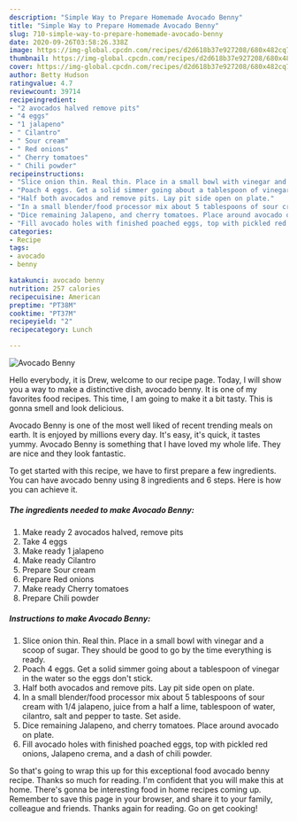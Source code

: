 ```yaml
---
description: "Simple Way to Prepare Homemade Avocado Benny"
title: "Simple Way to Prepare Homemade Avocado Benny"
slug: 710-simple-way-to-prepare-homemade-avocado-benny
date: 2020-09-26T03:58:26.338Z
image: https://img-global.cpcdn.com/recipes/d2d618b37e927208/680x482cq70/avocado-benny-recipe-main-photo.jpg
thumbnail: https://img-global.cpcdn.com/recipes/d2d618b37e927208/680x482cq70/avocado-benny-recipe-main-photo.jpg
cover: https://img-global.cpcdn.com/recipes/d2d618b37e927208/680x482cq70/avocado-benny-recipe-main-photo.jpg
author: Betty Hudson
ratingvalue: 4.7
reviewcount: 39714
recipeingredient:
- "2 avocados halved remove pits"
- "4 eggs"
- "1 jalapeno"
- " Cilantro"
- " Sour cream"
- " Red onions"
- " Cherry tomatoes"
- " Chili powder"
recipeinstructions:
- "Slice onion thin. Real thin. Place in a small bowl with vinegar and a scoop of sugar. They should be good to go by the time everything is ready."
- "Poach 4 eggs. Get a solid simmer going about a tablespoon of vinegar in the water so the eggs don&#39;t stick."
- "Half both avocados and remove pits. Lay pit side open on plate."
- "In a small blender/food processor mix about 5 tablespoons of sour cream with 1/4 jalapeno, juice from a half a lime, tablespoon of water, cilantro, salt and pepper to taste. Set aside."
- "Dice remaining Jalapeno, and cherry tomatoes. Place around avocado on plate."
- "Fill avocado holes with finished poached eggs, top with pickled red onions, Jalapeno crema, and a dash of chili powder."
categories:
- Recipe
tags:
- avocado
- benny

katakunci: avocado benny 
nutrition: 257 calories
recipecuisine: American
preptime: "PT38M"
cooktime: "PT37M"
recipeyield: "2"
recipecategory: Lunch

---
```



![Avocado Benny](https://img-global.cpcdn.com/recipes/d2d618b37e927208/680x482cq70/avocado-benny-recipe-main-photo.jpg)

Hello everybody, it is Drew, welcome to our recipe page. Today, I will show you a way to make a distinctive dish, avocado benny. It is one of my favorites food recipes. This time, I am going to make it a bit tasty. This is gonna smell and look delicious.

Avocado Benny is one of the most well liked of recent trending meals on earth. It is enjoyed by millions every day. It's easy, it's quick, it tastes yummy. Avocado Benny is something that I have loved my whole life. They are nice and they look fantastic.




To get started with this recipe, we have to first prepare a few ingredients. You can have avocado benny using 8 ingredients and 6 steps. Here is how you can achieve it.

<!--inarticleads1-->

##### The ingredients needed to make Avocado Benny:

1. Make ready 2 avocados halved, remove pits
1. Take 4 eggs
1. Make ready 1 jalapeno
1. Make ready  Cilantro
1. Prepare  Sour cream
1. Prepare  Red onions
1. Make ready  Cherry tomatoes
1. Prepare  Chili powder




<!--inarticleads2-->

##### Instructions to make Avocado Benny:

1. Slice onion thin. Real thin. Place in a small bowl with vinegar and a scoop of sugar. They should be good to go by the time everything is ready.
1. Poach 4 eggs. Get a solid simmer going about a tablespoon of vinegar in the water so the eggs don&#39;t stick.
1. Half both avocados and remove pits. Lay pit side open on plate.
1. In a small blender/food processor mix about 5 tablespoons of sour cream with 1/4 jalapeno, juice from a half a lime, tablespoon of water, cilantro, salt and pepper to taste. Set aside.
1. Dice remaining Jalapeno, and cherry tomatoes. Place around avocado on plate.
1. Fill avocado holes with finished poached eggs, top with pickled red onions, Jalapeno crema, and a dash of chili powder.




So that's going to wrap this up for this exceptional food avocado benny recipe. Thanks so much for reading. I'm confident that you will make this at home. There's gonna be interesting food in home recipes coming up. Remember to save this page in your browser, and share it to your family, colleague and friends. Thanks again for reading. Go on get cooking!
